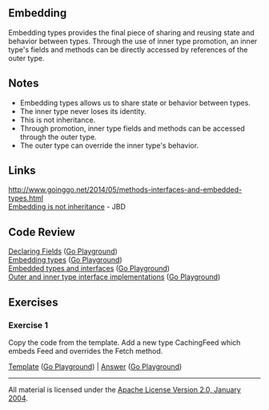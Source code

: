 ## Embedding

Embedding types provides the final piece of sharing and reusing state and behavior between types. Through the use of inner type promotion, an inner type's fields and methods can be directly accessed by references of the outer type.

## Notes

* Embedding types allows us to share state or behavior between types.
* The inner type never loses its identity.
* This is not inheritance.
* Through promotion, inner type fields and methods can be accessed through the outer type.
* The outer type can override the inner type's behavior.

## Links

http://www.goinggo.net/2014/05/methods-interfaces-and-embedded-types.html  
[Embedding is not inheritance](https://rakyll.org/typesystem/) - JBD  

## Code Review

[Declaring Fields](example1/example1.go) ([Go Playground](https://play.golang.org/p/mT4iWg10YEp))  
[Embedding types](example2/example2.go) ([Go Playground](https://play.golang.org/p/avo8I21N-qq))  
[Embedded types and interfaces](example3/example3.go) ([Go Playground](https://play.golang.org/p/pdwB9dxD1MR))  
[Outer and inner type interface implementations](example4/example4.go) ([Go Playground](https://play.golang.org/p/soB4QujV4Sj))

## Exercises

### Exercise 1

Copy the code from the template. Add a new type CachingFeed which embeds Feed and overrides the Fetch method.

[Template](exercises/template1/template1.go) ([Go Playground](https://play.golang.org/p/sppmiTVG8Pi)) | 
[Answer](exercises/exercise1/exercise1.go) ([Go Playground](https://play.golang.org/p/lAJp5crUzjY))
___
All material is licensed under the [Apache License Version 2.0, January 2004](http://www.apache.org/licenses/LICENSE-2.0).
